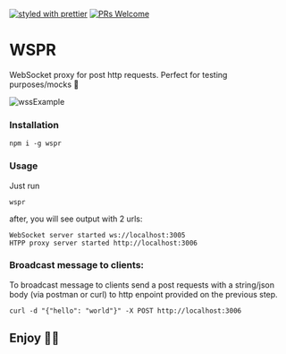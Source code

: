 [![styled with prettier](https://img.shields.io/badge/styled_with-prettier-ff69b4.svg)](https://github.com/prettier/prettier)
[![PRs Welcome](https://img.shields.io/badge/PRs-welcome-brightgreen.svg)](#)

# WSPR
WebSocket proxy for post http requests. Perfect for testing purposes/mocks 🚀

![wssExample](https://user-images.githubusercontent.com/2823336/88941927-814ad280-d281-11ea-8624-9637c13ee868.jpg)

### Installation

```
npm i -g wspr
```

### Usage

Just run
```
wspr
```

after, you will see output with 2 urls:
```
WebSocket server started ws://localhost:3005
HTPP proxy server started http://localhost:3006
```

### Broadcast message to clients: 
To broadcast message to clients send a  post requests with a string/json body (via postman or curl) to http enpoint provided
on the previous step.

```
curl -d "{"hello": "world"}" -X POST http://localhost:3006
```

## Enjoy 🚀🥤

